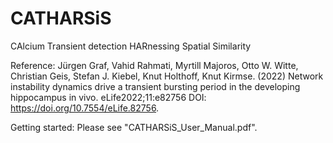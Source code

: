 # CATHARSiS
CAlcium Transient detection HARnessing Spatial Similarity

Reference:
Jürgen Graf, Vahid Rahmati, Myrtill Majoros, Otto W. Witte, Christian Geis, Stefan J. Kiebel, Knut Holthoff, Knut Kirmse. (2022)
Network instability dynamics drive a transient bursting period in the developing hippocampus in vivo. eLife2022;11:e82756 DOI: https://doi.org/10.7554/eLife.82756.

Getting started:
Please see "CATHARSiS_User_Manual.pdf".
